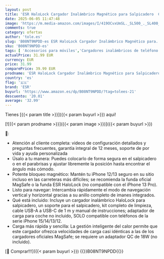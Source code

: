 ```yaml
---
layout: post
title: 'ESR HaloLock Cargador Inalámbrico Magnético para Salpicadero  Carga Rápida  Soporte movil Coche Salpicadero Compatible con MagSafe  Compatible Serie iPhone 15/14/13/12  Negro'
date: 2025-06-05 11:47:48
image: 'https://m.media-amazon.com/images/I/419OCvxUmSL._SL500_._SL400_.jpg'
comments: true
category: ofertas
author: 'tole.es'
slug: 'B08NT9NPDD-es ESR HaloLock Cargador Inalámbrico Magnético para...'
sku: 'B08NT9NPDD-es'
tags: [ 'Accesorios para móviles','Cargadores inalámbricos de teléfono móviles para coches','Cargadores para móviles','Comunicación móvil y accesorios','Electrónica','esr','iphone','magsafe','🇪🇸', ]
actualPrice: 31.99 EUR
currency: EUR
price: 31.99
comparePrice: 39.99 EUR
prodname: 'ESR HaloLock Cargador Inalámbrico Magnético para Salpicadero  Carga Rápida  Soporte movil Coche Salpicadero Compatible con MagSafe  Compatible Serie iPhone 15/14/13/12  Negro'
country: 'es'
flag: '🇪🇸'
brand: 'ESR'
buyurl: 'https://www.amazon.es/dp/B08NT9NPDD/?tag=tolees-21'
descuento: '20.01'
average: '32.99'
---
```


Tienes [{{< param title >}}]({{< param buyurl >}}) aqui!

[![{{< param prodname >}}]({{< param image >}})]({{< param buyurl >}})

🔎:

- Atención al cliente completa: videos de configuración detallados y preguntas frecuentes, garantía integral de 12 meses, soporte de por vida y ayuda personalizada
- Úsalo a tu manera: Puedes colocarlo de forma segura en el salpicadero o en el parabrisas y ajustar libremente la posición hasta encontrar el ángulo más cómodo.
- Potente bloqueo magnético: Mantén tu iPhone 12/13 seguro en su sitio incluso en las carreteras más difíciles; se recomienda la funda oficial MagSafe o la funda ESR HaloLock (no compatible con el iPhone 13 Pro).
- Listo para navegar: Intercambia rápidamente el modo de navegación vertical y horizontal gracias a su anillo completo de imanes integrados.
- Qué está incluido: Incluye un cargador inalámbrico HaloLock para salpicadero, un soporte para el salpicadero, kit completo de limpieza, cable USB-A a USB-C de 1 m y manual de instrucciones; adaptador de carga para coche no incluido, SOLO compatible con teléfonos de la serie iPhone 15/14/13/12.
- Carga más rápida y sencilla: La gestión inteligente del calor permite que este cargador ofrezca velocidades de carga casi idénticas a las de los cargadores oficiales MagSafe; se requiere un adaptador QC de 18W (no incluido).

[🛒 Comprar!!!]({{< param buyurl >}})
{{<world>}}B08NT9NPDD{{</world>}}
